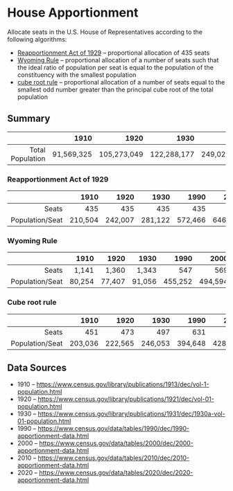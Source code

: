 # House Apportionment

Allocate seats in the U.S. House of Representatives according to the following algorithms:
* [Reapportionment Act of 1929](https://en.wikipedia.org/wiki/Reapportionment_Act_of_1929) – proportional allocation of 435 seats
* [Wyoming Rule](https://en.wikipedia.org/wiki/Wyoming_Rule) – proportional allocation of a number of seats such that the ideal ratio of population per seat is equal to the population of the constituency with the smallest population
* [cube root rule](https://en.wikipedia.org/wiki/Cube_root_rule) – proportional allocation of a number of seats equal to the smallest odd number greater than the principal cube root of the total population

## Summary

|                  |       1910 |        1920 |        1930 |        1990 |        2000 |        2010 |        2020 |
| ---------------: | ---------: | ----------: | ----------: | ----------: | ----------: | ----------: | ----------: |
| Total Population | 91,569,325 | 105,273,049 | 122,288,177 | 249,022,783 | 281,424,177 | 309,183,463 | 331,108,434 |


### Reapportionment Act of 1929

|                 |    1910 |    1920 |    1930 |    1990 |    2000 |    2010 |    2020 |
| --------------: | ------: | ------: | ------: | ------: | ------: | ------: | ------: |
|           Seats |     435 |     435 |     435 |     435 |     435 |     435 |     435 |
| Population/Seat | 210,504 | 242,007 | 281,122 | 572,466 | 646,952 | 710,767 | 761,169 |

### Wyoming Rule

|                 |   1910 |   1920 |   1930 |    1990 |    2000 |    2010 |    2020 |
| --------------: | -----: | -----: | -----: | ------: | ------: | ------: | ------: |
|           Seats |  1,141 |  1,360 |  1,343 |     547 |     569 |     545 |     574 |
| Population/Seat | 80,254 | 77,407 | 91,056 | 455,252 | 494,594 | 567,309 | 576,844 |

### Cube root rule

|                 |    1910 |    1920 |    1930 |    1990 |    2000 |    2010 |    2020 |
| --------------: | ------: | ------: | ------: | ------: | ------: | ------: | ------: |
|           Seats |     451 |     473 |     497 |     631 |     657 |     677 |     693 |
| Population/Seat | 203,036 | 222,565 | 246,053 | 394,648 | 428,347 | 456,696 | 477,790 |

## Data Sources

* 1910 – https://www.census.gov/library/publications/1913/dec/vol-1-population.html
* 1920 – https://www.census.gov/library/publications/1921/dec/vol-01-population.html
* 1930 – https://www.census.gov/library/publications/1931/dec/1930a-vol-01-population.html
* 1990 – https://www.census.gov/data/tables/1990/dec/1990-apportionment-data.html
* 2000 – https://www.census.gov/data/tables/2000/dec/2000-apportionment-data.html
* 2010 – https://www.census.gov/data/tables/2010/dec/2010-apportionment-data.html
* 2020 – https://www.census.gov/data/tables/2020/dec/2020-apportionment-data.html
